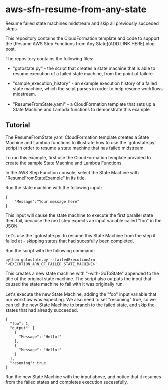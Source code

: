 # aws-sfn-resume-from-any-state
Resume failed state machines midstream and skip all previously succeded steps. 

This repository contains the CloudFormation template and code to support the [Resume AWS Step Functions from Any State](ADD LINK HERE) blog post.

The repository contains the following files:

- "gotostate.py" - the script that creates a state machine that is able to resume execution of a failed state machine, from the point of failure.

- "sample_execution_history" - an example execution history of a failed state machine, which the scipt parses in order to help resume workflows midstream.  

- "ResumeFromState.yaml" -  a CloudFormation template that sets up a State Machine and Lambda functions to demonstrate this example.


## Tutorial

The ResumeFromState.yaml CloudFormation template creates a State Machine and Lambda functions to illustrate how to use the 'gotostate.py' script in order to resume a state machine that has failed midstream. 

To run this example, first use the CloudFormation template provided to create the sample State Machine and Lambda Functions. 

In the AWS Step Function console, select the State Machine with "ResumeFromStateExample" in its title. 

Run the state machine with the following input:

```
{
    "Message":"Your message here"
}
``` 

This input will cause the state machine to execute the first parallel state then fail, because the next step expects an input variable called "foo" in the JSON.

Let's use the 'gotostate.py' to resume this State Machine from the step it failed at - skipping states that had sucesfully been completed. 

Run the script with the following command:

```
python gotostate.py --failedExecutionArn '<EXECUTION_ARN_OF_FAILED_STATE_MACHINE>'
```

This creates a new state machine with "-with-GoToState" appended to the title of the original state machine. The script also outputs the input that caused the state machine to fail with it was originally run. 

Let's execute the new State Machine, adding the "foo" input variable that our workflow was expecting. We also need to set "resuming":true, so we can tell the new State Machine to branch to the failed state, and skip the states that had already succeeded.

```
{
  "foo": 1,
  "output": [
    {
      "Message": "Hello!"
    },
    {
      "Message": "Hello!"
    }
  ],
  "resuming": true
}
```

Run the new State Machine with the input above, and notice that it resumes from the failed states and completes execution sucessfully. 
